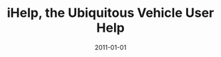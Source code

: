 ---
title: iHelp, the Ubiquitous Vehicle User Help
collection: publications
permalink: /publications/2011/ihelp-the-ubiquitous-vehicle-user-help
date: 2011-01-01
venue: Proceedings of Interact
paperurl: https://scholar.google.com/scholar?cluster=6925987296920287624&hl=en&oi=scholarr
citation: Ignacio Alvarez, Hans-Peter Fischer. (2011). iHelp, the Ubiquitous Vehicle
  User Help. Proceedings of Interact.
---